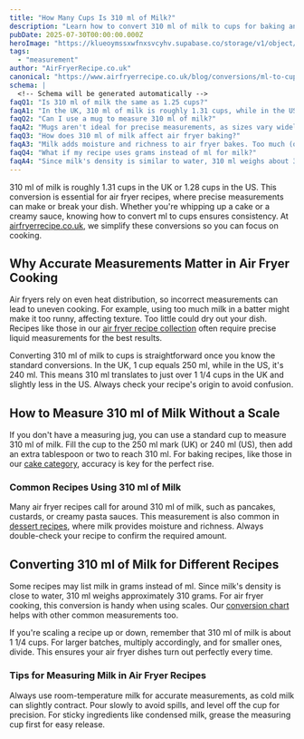 ```yaml
---
title: "How Many Cups Is 310 ml of Milk?"
description: "Learn how to convert 310 ml of milk to cups for baking and cooking with this simple measurement guide. Perfect for air fryer recipes!"
pubDate: 2025-07-30T00:00:00.000Z
heroImage: "https://klueoymssxwfnxsvcyhv.supabase.co/storage/v1/object/public/Shmucket/how-many-cups-is-310-ml-of-milk.webp"
tags:
  - "measurement"
author: "AirFryerRecipe.co.uk"
canonical: "https://www.airfryerrecipe.co.uk/blog/conversions/ml-to-cups/how-many-cups-is-310-ml-of-milk"
schema: |
  <!-- Schema will be generated automatically -->
faqQ1: "Is 310 ml of milk the same as 1.25 cups?"
faqA1: "In the UK, 310 ml of milk is roughly 1.31 cups, while in the US, it's about 1.28 cups. The slight difference comes from varying cup sizes (250 ml in the UK vs. 240 ml in the US). For most recipes, this small variance won't affect the outcome."
faqQ2: "Can I use a mug to measure 310 ml of milk?"
faqA2: "Mugs aren't ideal for precise measurements, as sizes vary widely. If you must use one, check its capacity first—a standard UK mug holds about 284 ml, so you'd need slightly more than a full mug to reach 310 ml. A measuring jug is best for accuracy."
faqQ3: "How does 310 ml of milk affect air fryer baking?"
faqA3: "Milk adds moisture and richness to air fryer bakes. Too much (over 310 ml) can make batters too thin, while too little may dry out the dish. Always follow the recipe closely, especially for cakes or breads, where texture is crucial."
faqQ4: "What if my recipe uses grams instead of ml for milk?"
faqA4: "Since milk's density is similar to water, 310 ml weighs about 310 grams. Use a kitchen scale for accuracy. For thicker liquids like cream, the weight may differ slightly, so check specific conversions if precision is vital."
---
```

<p>310 ml of milk is roughly 1.31 cups in the UK or 1.28 cups in the US. This conversion is essential for air fryer recipes, where precise measurements can make or break your dish. Whether you're whipping up a cake or a creamy sauce, knowing how to convert ml to cups ensures consistency. At <a href=https://www.airfryerrecipe.co.uk>airfryerrecipe.co.uk</a>, we simplify these conversions so you can focus on cooking.</p>  

<h2>Why Accurate Measurements Matter in Air Fryer Cooking</h2>  
<p>Air fryers rely on even heat distribution, so incorrect measurements can lead to uneven cooking. For example, using too much milk in a batter might make it too runny, affecting texture. Too little could dry out your dish. Recipes like those in our <a href=https://www.airfryerrecipe.co.uk/recipes>air fryer recipe collection</a> often require precise liquid measurements for the best results.</p>  

<p>Converting 310 ml of milk to cups is straightforward once you know the standard conversions. In the UK, 1 cup equals 250 ml, while in the US, it's 240 ml. This means 310 ml translates to just over 1 1/4 cups in the UK and slightly less in the US. Always check your recipe's origin to avoid confusion.</p>  

<h2>How to Measure 310 ml of Milk Without a Scale</h2>  
<p>If you don't have a measuring jug, you can use a standard cup to measure 310 ml of milk. Fill the cup to the 250 ml mark (UK) or 240 ml (US), then add an extra tablespoon or two to reach 310 ml. For baking recipes, like those in our <a href=https://www.airfryerrecipe.co.uk/recipe-category/cakes>cake category</a>, accuracy is key for the perfect rise.</p>  

<h3>Common Recipes Using 310 ml of Milk</h3>  
<p>Many air fryer recipes call for around 310 ml of milk, such as pancakes, custards, or creamy pasta sauces. This measurement is also common in <a href=https://www.airfryerrecipe.co.uk/recipe-category/dessert>dessert recipes</a>, where milk provides moisture and richness. Always double-check your recipe to confirm the required amount.</p>  

<h2>Converting 310 ml of Milk for Different Recipes</h2>  
<p>Some recipes may list milk in grams instead of ml. Since milk's density is close to water, 310 ml weighs approximately 310 grams. For air fryer cooking, this conversion is handy when using scales. Our <a href=https://www.airfryerrecipe.co.uk/air-fryer-conversion-chart>conversion chart</a> helps with other common measurements too.</p>  

<p>If you're scaling a recipe up or down, remember that 310 ml of milk is about 1 1/4 cups. For larger batches, multiply accordingly, and for smaller ones, divide. This ensures your air fryer dishes turn out perfectly every time.</p>  

<h3>Tips for Measuring Milk in Air Fryer Recipes</h3>  
<p>Always use room-temperature milk for accurate measurements, as cold milk can slightly contract. Pour slowly to avoid spills, and level off the cup for precision. For sticky ingredients like condensed milk, grease the measuring cup first for easy release.</p>
